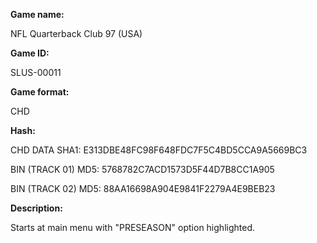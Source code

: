 **Game name:**

NFL Quarterback Club 97 (USA)

**Game ID:**

SLUS-00011

**Game format:**

CHD

**Hash:**

CHD DATA SHA1: E313DBE48FC98F648FDC7F5C4BD5CCA9A5669BC3

BIN (TRACK 01) MD5: 5768782C7ACD1573D5F44D7B8CC1A905

BIN (TRACK 02) MD5: 88AA16698A904E9841F2279A4E9BEB23

**Description:**

Starts at main menu with "PRESEASON" option highlighted.
